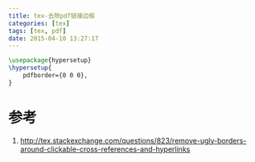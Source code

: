 ```yaml
---
title: tex-去除pdf链接边框
categories: [tex]
tags: [tex, pdf]
date: 2015-04-10 13:27:17
---
```


```latex
\usepackage{hypersetup}
\hypersetup{
    pdfborder={0 0 0},
}
```

# 参考

1.  <http://tex.stackexchange.com/questions/823/remove-ugly-borders-around-clickable-cross-references-and-hyperlinks>
